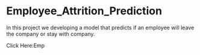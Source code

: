 # Employee_Attrition_Prediction
In this project we developing a model that predicts if an employee  will leave the company or stay with company.


Click Here:Emp
